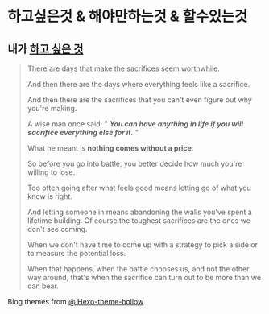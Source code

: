 # 하고싶은것 & 해야만하는것 & 할수있는것
## 내가 [하고 싶은 것](https://94-09-12.github.io/)
> There are days that make the sacrifices seem worthwhile.
> 
> And then there are the days where everything feels like a sacrifice.
> 
> And then there are the sacrifices that you can't even figure out why you're making.
> 
> A wise man once said: " ***You can have anything in life if you will sacrifice
everything else for it.*** "
> 
> What he meant is **nothing comes without a price**.
> 
> So before you go into battle, you better decide how much you're willing to lose.
> 
> Too often going after what feels good means letting go of what you know is right.
> 
> And letting someone in means abandoning the walls you've spent a lifetime
building. Of course the toughest sacrifices are the ones we don't see coming.
> 
> When we don't have time to come up with a strategy to pick a side or to measure
the potential loss.
> 
> When that happens, when the battle chooses us, and not the other way around,
that's when the sacrifice can turn out to be more than we can bear.

Blog themes from [@ Hexo-theme-hollow](https://github.com/zchen9/hexo-theme-hollow)

